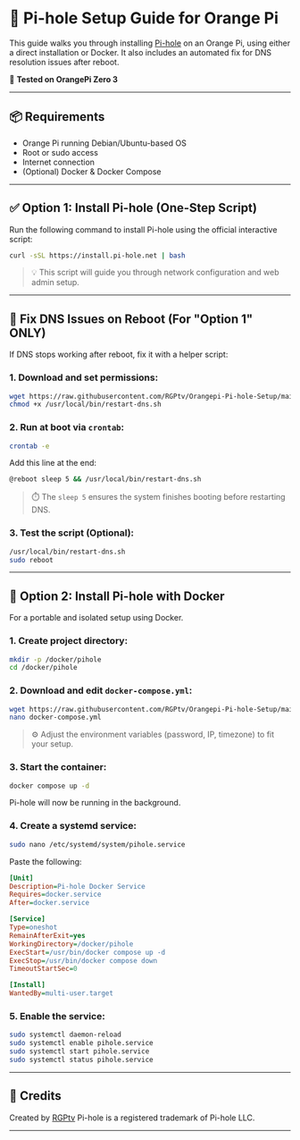 # 🍊 Pi-hole Setup Guide for Orange Pi

This guide walks you through installing [Pi-hole](https://pi-hole.net/) on an Orange Pi, using either a direct installation or Docker. It also includes an automated fix for DNS resolution issues after reboot.

📅 **Tested on OrangePi Zero 3**

---

## 📦 Requirements

* Orange Pi running Debian/Ubuntu-based OS
* Root or sudo access
* Internet connection
* (Optional) Docker & Docker Compose

---

## ✅ Option 1: Install Pi-hole (One-Step Script)

Run the following command to install Pi-hole using the official interactive script:

```bash
curl -sSL https://install.pi-hole.net | bash
```

> 💡 This script will guide you through network configuration and web admin setup.

---

## 🔧 Fix DNS Issues on Reboot (For "Option 1" ONLY)

If DNS stops working after reboot, fix it with a helper script:

### 1. Download and set permissions:

```bash
wget https://raw.githubusercontent.com/RGPtv/Orangepi-Pi-hole-Setup/main/restart-dns.sh -O /usr/local/bin/restart-dns.sh
chmod +x /usr/local/bin/restart-dns.sh
```

### 2. Run at boot via `crontab`:

```bash
crontab -e
```

Add this line at the end:

```bash
@reboot sleep 5 && /usr/local/bin/restart-dns.sh
```

> ⏱️ The `sleep 5` ensures the system finishes booting before restarting DNS.

### 3. Test the script (Optional):

```bash
/usr/local/bin/restart-dns.sh
sudo reboot
```

---

## 🐳 Option 2: Install Pi-hole with Docker

For a portable and isolated setup using Docker.

### 1. Create project directory:

```bash
mkdir -p /docker/pihole
cd /docker/pihole
```

### 2. Download and edit `docker-compose.yml`:

```bash
wget https://raw.githubusercontent.com/RGPtv/Orangepi-Pi-hole-Setup/main/docker-compose.yml
nano docker-compose.yml
```

> ⚙️ Adjust the environment variables (password, IP, timezone) to fit your setup.

### 3. Start the container:

```bash
docker compose up -d
```

Pi-hole will now be running in the background.

### 4. Create a systemd service:

```bash
sudo nano /etc/systemd/system/pihole.service
```

Paste the following:

```ini
[Unit]
Description=Pi-hole Docker Service
Requires=docker.service
After=docker.service

[Service]
Type=oneshot
RemainAfterExit=yes
WorkingDirectory=/docker/pihole
ExecStart=/usr/bin/docker compose up -d
ExecStop=/usr/bin/docker compose down
TimeoutStartSec=0

[Install]
WantedBy=multi-user.target
```

### 5. Enable the service:

```bash
sudo systemctl daemon-reload
sudo systemctl enable pihole.service
sudo systemctl start pihole.service
sudo systemctl status pihole.service
```

---

## 🙌 Credits

Created by [RGPtv](https://github.com/RGPtv)
Pi-hole is a registered trademark of Pi-hole LLC.

---
